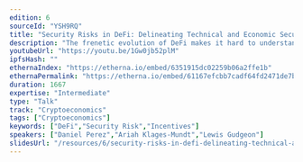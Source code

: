 ```yaml
---
edition: 6
sourceId: "YSH9RQ"
title: "Security Risks in DeFi: Delineating Technical and Economic Security"
description: "The frenetic evolution of DeFi makes it hard to understand its principles and risks. In our talk, We delineate DeFi along the axes of primitives, protocol types and security risks. We distinguish technical security, which has a healthy literature, from economic security, which is largely unexplored, connecting the latter with new models and thereby synthesizing insights from computer science and economics. Finally, we outline the open research challenges across these security types."
youtubeUrl: "https://youtu.be/1Gw0jb52plM"
ipfsHash: ""
ethernaIndex: "https://etherna.io/embed/6351915dc02259b06a2ffe1b"
ethernaPermalink: "https://etherna.io/embed/61167efcbb7cadf64fd2471de7bb9661569c68b17e15f799425c4a5092595395"
duration: 1667
expertise: "Intermediate"
type: "Talk"
track: "Cryptoeconomics"
tags: ["Cryptoeconomics"]
keywords: ["DeFi","Security Risk","Incentives"]
speakers: ["Daniel Perez","Ariah Klages-Mundt","Lewis Gudgeon"]
slidesUrl: "/resources/6/security-risks-in-defi-delineating-technical-and-economic-security.pdf"
---
```

